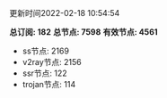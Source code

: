 更新时间2022-02-18 10:54:54

**总订阅: 182**
**总节点: 7598**
**有效节点: 4561**
- ss节点: 2169
- v2ray节点: 2156
- ssr节点: 122
- trojan节点: 114
